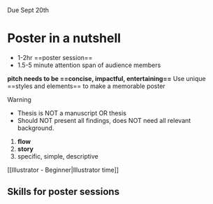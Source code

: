 Due Sept 20th

# Poster in a nutshell
- 1-2hr ==poster session==
- 1.5-5 minute attention span of audience members

**pitch needs to be ==concise, impactful, entertaining==**
Use unique ==styles and elements== to make a memorable poster


> [!warning] 
> - Thesis is NOT a manuscript OR thesis
> - Should NOT present all findings, does NOT need all relevant background.

1. **flow**
2. **story**
3. specific, simple, descriptive

[[Illustrator - Beginner|Illustrator time]]

## Skills for poster sessions
